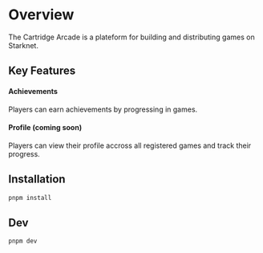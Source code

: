 # Overview

The Cartridge Arcade is a plateform for building and distributing games on Starknet.

## Key Features

#### Achievements

Players can earn achievements by progressing in games.

#### Profile (coming soon)

Players can view their profile accross all registered games and track their progress.


## Installation 
```bash
pnpm install
```

## Dev
```bash
pnpm dev
```
